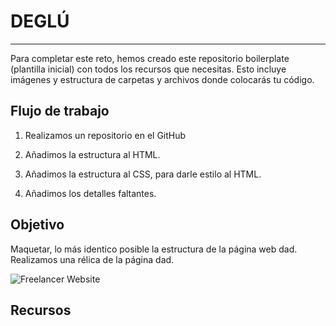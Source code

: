 # DEGLÚ

***

Para completar este reto, hemos creado este repositorio boilerplate (plantilla
inicial) con todos los recursos que necesitas. Esto incluye imágenes y
estructura de carpetas y archivos donde colocarás tu código.

## Flujo de trabajo

1. Realizamos un repositorio en el GitHub

2. Añadimos la estructura al HTML.

3. Añadimos la estructura al CSS, para darle estilo al HTML.

4. Añadimos los detalles faltantes.

## Objetivo

Maquetar, lo más identico posible la estructura de la página web dad.
Realizamos una rélica de la página dad.

![Freelancer Website](docs/capture.png)

## Recursos
